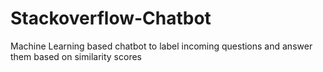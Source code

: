 # Stackoverflow-Chatbot
Machine Learning based chatbot to label incoming questions and answer them based on similarity scores
